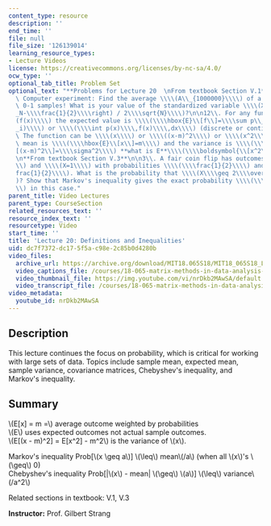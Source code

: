 ```yaml
---
content_type: resource
description: ''
end_time: ''
file: null
file_size: '126139014'
learning_resource_types:
- Lecture Videos
license: https://creativecommons.org/licenses/by-nc-sa/4.0/
ocw_type: ''
optional_tab_title: Problem Set
optional_text: "**Problems for Lecture 20  \nFrom textbook Section V.1**\n\n10\\.\
  \ Computer experiment: Find the average \\\\(A\\_{1000000}\\\\) of a million random\
  \ 0-1 samples! What is your value of the standardized variable \\\\(X=\\\\left(A\\\
  _N-\\\\frac{1}{2}\\\\right) / 2\\\\sqrt{N}\\\\)?\n\n12\\. For any function \\\\\
  (f(x)\\\\) the expected value is \\\\(\\\\hbox{E}\\[f\\]=\\\\sum p\\_i\\\\, f(x\\\
  _i)\\\\) or \\\\(\\\\int p(x)\\\\,f(x)\\\\,dx\\\\) (discrete or continuous probability).\
  \ The function can be \\\\(x\\\\) or \\\\((x-m)^2\\\\) or \\\\(x^2\\\\).\n\nIf the\
  \ mean is \\\\(\\\\hbox{E}\\[x\\]=m\\\\) and the variance is \\\\(\\\\hbox{E}\\\
  [(x-m)^2\\]=\\\\sigma^2\\\\) **what is E**\\\\(\\\\boldsymbol{\\[x^2\\]}\\\\)?\n\
  \n**From textbook Section V.3**\n\n3\\. A fair coin flip has outcomes \\\\(X=0\\\
  \\) and \\\\(X=1\\\\) with probabilities \\\\(\\\\frac{1}{2}\\\\) and \\\\(\\\\\
  frac{1}{2}\\\\). What is the probability that \\\\(X\\\\geq 2\\\\overline{X}\\\\\
  )? Show that Markov's inequality gives the exact probability \\\\(\\\\overline{X}/2\\\
  \\) in this case."
parent_title: Video Lectures
parent_type: CourseSection
related_resources_text: ''
resource_index_text: ''
resourcetype: Video
start_time: ''
title: 'Lecture 20: Definitions and Inequalities'
uid: dc7f7372-dc17-5f5a-c98e-2c85b0d4280b
video_files:
  archive_url: https://archive.org/download/MIT18.065S18/MIT18_065S18_Lecture20_300k.mp4
  video_captions_file: /courses/18-065-matrix-methods-in-data-analysis-signal-processing-and-machine-learning-spring-2018/26848226b04056a681e84eafb354ade0_nrDkb2MAwSA.vtt
  video_thumbnail_file: https://img.youtube.com/vi/nrDkb2MAwSA/default.jpg
  video_transcript_file: /courses/18-065-matrix-methods-in-data-analysis-signal-processing-and-machine-learning-spring-2018/e241472e4bb39dd6c40e2730ebc3f1fd_nrDkb2MAwSA.pdf
video_metadata:
  youtube_id: nrDkb2MAwSA
---
```


Description
-----------

This lecture continues the focus on probability, which is critical for working with large sets of data. Topics include sample mean, expected mean, sample variance, covariance matrices, Chebyshev's inequality, and Markov's inequality.

Summary
-------

\\(E\[x\] = m =\\) average outcome weighted by probabilities  
\\(E\\) uses expected outcomes not actual sample outcomes.  
\\(E\[(x - m)^2\] = E\[x^2\] - m^2\\) is the variance of \\(x\\).

Markov's inequality Prob\[\\(x \\geq a\\)\] \\(\\leq\\) mean\\(/a\\) (when all \\(x\\)'s \\(\\geq\\) 0)  
Chebyshev's inequality Prob\[|\\(x\\) - mean| \\(\\geq\\) \\(a\\)\] \\(\\leq\\) variance\\(/a^2\\)

Related sections in textbook: V.1, V.3

**Instructor:** Prof. Gilbert Strang

